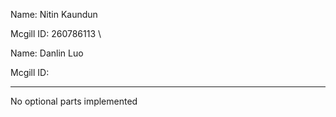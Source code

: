 Name: Nitin Kaundun

Mcgill ID: 260786113
\\

Name: Danlin Luo

Mcgill ID: 

----------------------------------------------------------------------
No optional parts implemented
